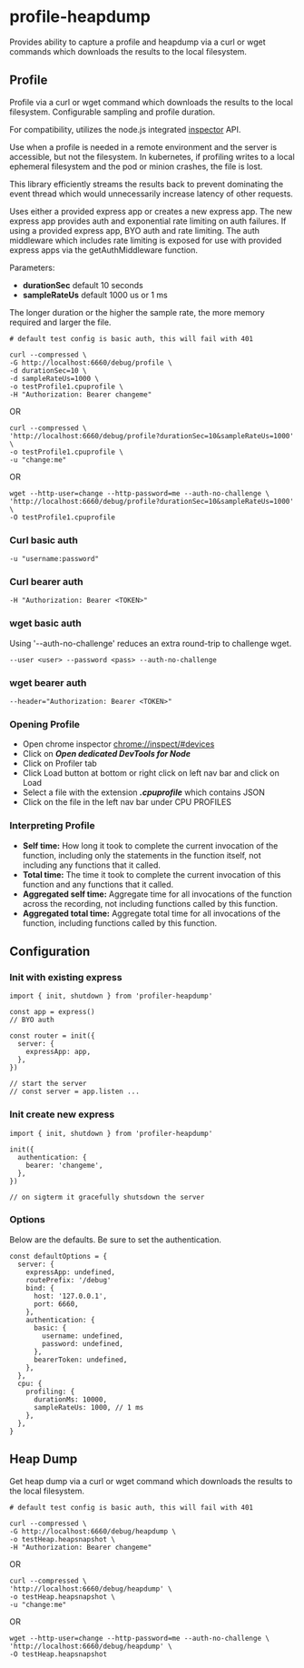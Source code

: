 # profile-heapdump

Provides ability to capture a profile and heapdump via a curl or wget commands which downloads the results to the local filesystem.

## Profile

Profile via a curl or wget command which downloads the results to the local filesystem.
Configurable sampling and profile duration.

For compatibility, utilizes the node.js integrated [inspector](https://nodejs.org/api/inspector.html) API.

Use when a profile is needed in a remote environment and the server is accessible, 
but not the filesystem. In kubernetes, if profiling writes to a local ephemeral filesystem
and the pod or minion crashes, the file is lost.

This library efficiently streams the results back to prevent dominating the
event thread which would unnecessarily increase latency of other requests.

Uses either a provided express app or creates a new express app.
The new express app provides auth and exponential rate limiting on auth failures.
If using a provided express app, BYO auth and rate limiting.
The auth middleware which includes rate limiting is exposed for use
with provided express apps via the getAuthMiddleware function.

Parameters:

- **durationSec** default 10 seconds
- **sampleRateUs** default 1000 us or 1 ms

The longer duration or the higher the sample rate, the more memory required and larger the file.

```shell
# default test config is basic auth, this will fail with 401

curl --compressed \
-G http://localhost:6660/debug/profile \
-d durationSec=10 \
-d sampleRateUs=1000 \
-o testProfile1.cpuprofile \
-H "Authorization: Bearer changeme"
```
OR
```shell
curl --compressed \
'http://localhost:6660/debug/profile?durationSec=10&sampleRateUs=1000' \
-o testProfile1.cpuprofile \
-u "change:me"
```
OR
```shell
wget --http-user=change --http-password=me --auth-no-challenge \
'http://localhost:6660/debug/profile?durationSec=10&sampleRateUs=1000' \
-O testProfile1.cpuprofile
```

### Curl basic auth
```shell
-u "username:password"
```

### Curl bearer auth
```shell
-H "Authorization: Bearer <TOKEN>"
```

### wget basic auth
Using '--auth-no-challenge' reduces an extra round-trip to challenge wget.
```shell
--user <user> --password <pass> --auth-no-challenge
```

### wget bearer auth
```shell
--header="Authorization: Bearer <TOKEN>"
```

### Opening Profile

- Open chrome inspector [chrome://inspect/#devices](chrome://inspect/#devices)
- Click on **_Open dedicated DevTools for Node_**
- Click on Profiler tab
- Click Load button at bottom or right click on left nav bar and click on Load
- Select a file with the extension **_.cpuprofile_** which contains JSON
- Click on the file in the left nav bar under CPU PROFILES

### Interpreting Profile
- **Self time:** How long it took to complete the current invocation of the function, including only the statements in the function itself, not including any functions that it called.
- **Total time:** The time it took to complete the current invocation of this function and any functions that it called.
- **Aggregated self time:** Aggregate time for all invocations of the function across the recording, not including functions called by this function.
- **Aggregated total time:** Aggregate total time for all invocations of the function, including functions called by this function.

## Configuration

### Init with existing express

```
import { init, shutdown } from 'profiler-heapdump'

const app = express()
// BYO auth

const router = init({
  server: {
    expressApp: app,
  },
})

// start the server
// const server = app.listen ...
```

### Init create new express

```
import { init, shutdown } from 'profiler-heapdump'

init({
  authentication: {
    bearer: 'changeme',
  },
})

// on sigterm it gracefully shutsdown the server
```

### Options

Below are the defaults.
Be sure to set the authentication.

```
const defaultOptions = {
  server: {
    expressApp: undefined,
    routePrefix: '/debug'
    bind: {
      host: '127.0.0.1',
      port: 6660,
    },
    authentication: {
      basic: {
        username: undefined,
        password: undefined,
      },
      bearerToken: undefined,
    },
  },
  cpu: {
    profiling: {
      durationMs: 10000,
      sampleRateUs: 1000, // 1 ms
    },
  },
}
```

## Heap Dump

Get heap dump via a curl or wget command which downloads the results to the local filesystem.

```shell
# default test config is basic auth, this will fail with 401

curl --compressed \
-G http://localhost:6660/debug/heapdump \
-o testHeap.heapsnapshot \
-H "Authorization: Bearer changeme"
```
OR
```shell
curl --compressed \
'http://localhost:6660/debug/heapdump' \
-o testHeap.heapsnapshot \
-u "change:me"
```
OR
```shell
wget --http-user=change --http-password=me --auth-no-challenge \
'http://localhost:6660/debug/heapdump' \
-O testHeap.heapsnapshot
```
